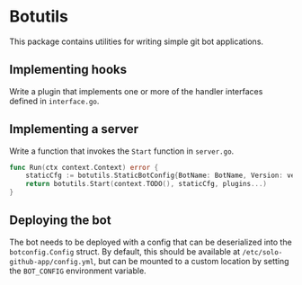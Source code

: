 # Botutils

This package contains utilities for writing simple git bot applications. 

## Implementing hooks

Write a plugin that implements one or more of the handler interfaces defined in `interface.go`. 

## Implementing a server

Write a function that invokes the `Start` function in `server.go`. 

```go
func Run(ctx context.Context) error {
	staticCfg := botutils.StaticBotConfig{BotName: BotName, Version: version.Version}
	return botutils.Start(context.TODO(), staticCfg, plugins...)
}
```

## Deploying the bot

The bot needs to be deployed with a config that can be deserialized into the `botconfig.Config` struct. By default, 
this should be available at `/etc/solo-github-app/config.yml`, but can be mounted to a custom location 
by setting the `BOT_CONFIG` environment variable. 
